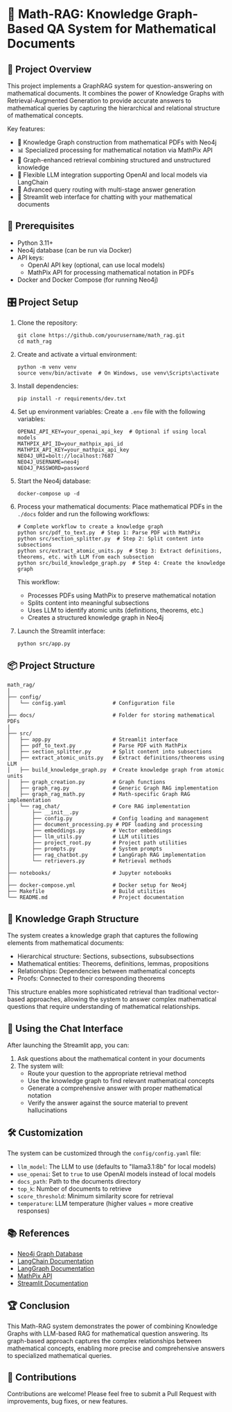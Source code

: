 # 🧮 Math-RAG: Knowledge Graph-Based QA System for Mathematical Documents

## 🧭 Project Overview

This project implements a GraphRAG system for question-answering on mathematical documents. It combines the power of Knowledge Graphs with Retrieval-Augmented Generation to provide accurate answers to mathematical queries by capturing the hierarchical and relational structure of mathematical concepts.

Key features:
- 🧠 Knowledge Graph construction from mathematical PDFs with Neo4j
- 📊 Specialized processing for mathematical notation via MathPix API
- 🔄 Graph-enhanced retrieval combining structured and unstructured knowledge
- 🤖 Flexible LLM integration supporting OpenAI and local models via LangChain
- 🎯 Advanced query routing with multi-stage answer generation
- 📱 Streamlit web interface for chatting with your mathematical documents

## 🚧 Prerequisites

- Python 3.11+
- Neo4j database (can be run via Docker)
- API keys:
  - OpenAI API key (optional, can use local models)
  - MathPix API for processing mathematical notation in PDFs
- Docker and Docker Compose (for running Neo4j)

## 🎛 Project Setup

1. Clone the repository:
   ```
   git clone https://github.com/yourusername/math_rag.git
   cd math_rag
   ```

2. Create and activate a virtual environment:
   ```
   python -m venv venv
   source venv/bin/activate  # On Windows, use venv\Scripts\activate
   ```

3. Install dependencies:
   ```
   pip install -r requirements/dev.txt
   ```

4. Set up environment variables:
   Create a `.env` file with the following variables:
   ```
   OPENAI_API_KEY=your_openai_api_key  # Optional if using local models
   MATHPIX_API_ID=your_mathpix_api_id
   MATHPIX_API_KEY=your_mathpix_api_key
   NEO4J_URI=bolt://localhost:7687
   NEO4J_USERNAME=neo4j
   NEO4J_PASSWORD=password
   ```

5. Start the Neo4j database:
   ```
   docker-compose up -d
   ```

6. Process your mathematical documents:
   Place mathematical PDFs in the `./docs` folder and run the following workflows:

   ```
   # Complete workflow to create a knowledge graph
   python src/pdf_to_text.py  # Step 1: Parse PDF with MathPix
   python src/section_splitter.py  # Step 2: Split content into subsections
   python src/extract_atomic_units.py  # Step 3: Extract definitions, theorems, etc. with LLM from each subsection
   python src/build_knowledge_graph.py  # Step 4: Create the knowledge graph
   ```

   This workflow:
   - Processes PDFs using MathPix to preserve mathematical notation
   - Splits content into meaningful subsections
   - Uses LLM to identify atomic units (definitions, theorems, etc.)
   - Creates a structured knowledge graph in Neo4j

7. Launch the Streamlit interface:
   ```
   python src/app.py
   ```

## 📦 Project Structure
```
math_rag/
│
├── config/
│   └── config.yaml               # Configuration file
│
├── docs/                         # Folder for storing mathematical PDFs
│
├── src/
│   ├── app.py                    # Streamlit interface
│   ├── pdf_to_text.py            # Parse PDF with MathPix
│   ├── section_splitter.py       # Split content into subsections
│   ├── extract_atomic_units.py   # Extract definitions/theorems using LLM
│   ├── build_knowledge_graph.py  # Create knowledge graph from atomic units
│   ├── graph_creation.py         # Graph functions
│   ├── graph_rag.py              # Generic Graph RAG implementation
│   ├── graph_rag_math.py         # Math-specific Graph RAG implementation
│   └── rag_chat/                 # Core RAG implementation
│       ├── __init__.py
│       ├── config.py             # Config loading and management
│       ├── document_processing.py # PDF loading and processing
│       ├── embeddings.py         # Vector embeddings
│       ├── llm_utils.py          # LLM utilities
│       ├── project_root.py       # Project path utilities
│       ├── prompts.py            # System prompts
│       ├── rag_chatbot.py        # LangGraph RAG implementation
│       └── retrievers.py         # Retrieval methods
│
├── notebooks/                    # Jupyter notebooks
│
├── docker-compose.yml            # Docker setup for Neo4j
├── Makefile                      # Build utilities
└── README.md                     # Project documentation
```

## 🔄 Knowledge Graph Structure

The system creates a knowledge graph that captures the following elements from mathematical documents:

- Hierarchical structure: Sections, subsections, subsubsections
- Mathematical entities: Theorems, definitions, lemmas, propositions
- Relationships: Dependencies between mathematical concepts
- Proofs: Connected to their corresponding theorems

This structure enables more sophisticated retrieval than traditional vector-based approaches, allowing the system to answer complex mathematical questions that require understanding of mathematical relationships.

## 🚀 Using the Chat Interface

After launching the Streamlit app, you can:

1. Ask questions about the mathematical content in your documents
2. The system will:
   - Route your question to the appropriate retrieval method
   - Use the knowledge graph to find relevant mathematical concepts
   - Generate a comprehensive answer with proper mathematical notation
   - Verify the answer against the source material to prevent hallucinations

## 🛠️ Customization

The system can be customized through the `config/config.yaml` file:

- `llm_model`: The LLM to use (defaults to "llama3.1:8b" for local models)
- `use_openai`: Set to `true` to use OpenAI models instead of local models
- `docs_path`: Path to the documents directory
- `top_k`: Number of documents to retrieve
- `score_threshold`: Minimum similarity score for retrieval
- `temperature`: LLM temperature (higher values = more creative responses)

## 📚 References

- [Neo4j Graph Database](https://neo4j.com/)
- [LangChain Documentation](https://python.langchain.com/docs/get_started/introduction)
- [LangGraph Documentation](https://langchain-ai.github.io/langgraph/)
- [MathPix API](https://mathpix.com/)
- [Streamlit Documentation](https://docs.streamlit.io/)

## 🏆 Conclusion

This Math-RAG system demonstrates the power of combining Knowledge Graphs with LLM-based RAG for mathematical question answering. Its graph-based approach captures the complex relationships between mathematical concepts, enabling more precise and comprehensive answers to specialized mathematical queries.

## 🤝 Contributions

Contributions are welcome! Please feel free to submit a Pull Request with improvements, bug fixes, or new features.
